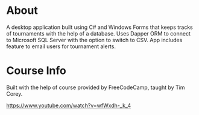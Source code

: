 # About
A desktop application built using C# and Windows Forms that keeps tracks of tournaments with the help of a database. Uses Dapper ORM to connect to Microsoft SQL Server with the option to switch to CSV. App includes feature to email users for tournament alerts.

# Course Info
Built with the help of course provided by FreeCodeCamp, taught by Tim Corey.

https://www.youtube.com/watch?v=wfWxdh-_k_4
